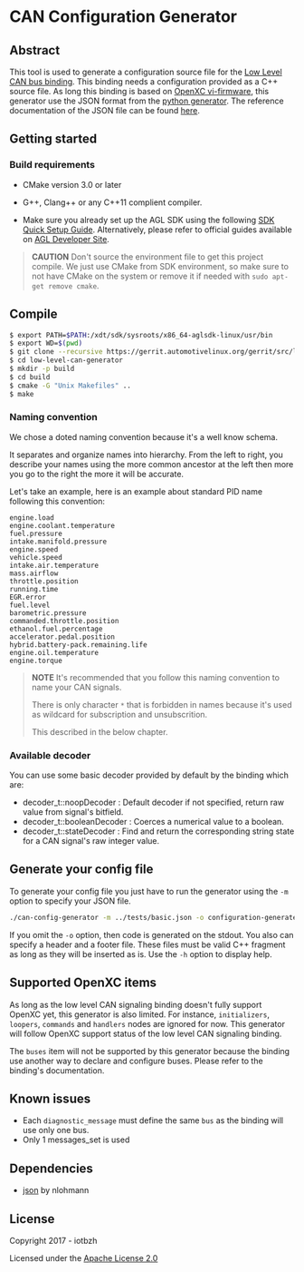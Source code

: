 # CAN Configuration Generator

## Abstract

This tool is used to generate a configuration source file for the [Low Level CAN bus binding](https://github.com/iotbzh/CAN_signaling).
This binding needs a configuration provided as a C++ source file.
As long this binding is based on [OpenXC vi-firmware](https://github.com/openxc/vi-firmware), this generator use the JSON format from the [python generator](https://github.com/openxc/openxc-python).
The reference documentation of the JSON file can be found [here](https://github.com/openxc/vi-firmware/blob/master/docs/config/reference.rst).

## Getting started

### Build requirements

* CMake version 3.0 or later
* G++, Clang++ or any C++11 complient compiler.

* Make sure you already set up the AGL SDK using the following [SDK Quick Setup Guide](http://docs.iot.bzh/docs/getting_started/en/dev/reference/setup-sdk-environment.html). Alternatively, please refer to official guides available on [AGL Developer Site](http://docs.automotivelinux.org/docs/devguides/en/dev/#guides).

> **CAUTION** Don't source the environment file to get this project compile. We just use CMake from SDK environment, so make sure to not have CMake on the system or remove it if needed with ```sudo apt-get remove cmake```.

## Compile

```bash
$ export PATH=$PATH:/xdt/sdk/sysroots/x86_64-aglsdk-linux/usr/bin
$ export WD=$(pwd)
$ git clone --recursive https://gerrit.automotivelinux.org/gerrit/src/low-level-can-generator
$ cd low-level-can-generator
$ mkdir -p build
$ cd build
$ cmake -G "Unix Makefiles" ..
$ make
```

### Naming convention

We chose a doted naming convention because it's a well know schema.

It separates and organize names into hierarchy. From the left to right, you describe your names using the more common ancestor at the left then more you go to the right the more it will be accurate.

Let's take an example, here is an example about standard PID name following this convention:

```
engine.load
engine.coolant.temperature
fuel.pressure
intake.manifold.pressure
engine.speed
vehicle.speed
intake.air.temperature
mass.airflow
throttle.position
running.time
EGR.error
fuel.level
barometric.pressure
commanded.throttle.position
ethanol.fuel.percentage
accelerator.pedal.position
hybrid.battery-pack.remaining.life
engine.oil.temperature
engine.torque
```

> **NOTE** It's recommended that you follow this naming convention to name your CAN signals.
>
> There is only character `*` that is forbidden in names because it's used as wildcard for subscription and unsubscrition.
>
> This described in the below chapter.

### Available decoder

You can use some basic decoder provided by default by the binding which are:

* decoder_t::noopDecoder : Default decoder if not specified, return raw value from signal's bitfield.
* decoder_t::booleanDecoder : Coerces a numerical value to a boolean.
* decoder_t::stateDecoder : Find and return the corresponding string state for a CAN signal's raw integer value.

## Generate your config file

To generate your config file you just have to run the generator using the `-m` option to specify your JSON file.

```bash
./can-config-generator -m ../tests/basic.json -o configuration-generated.cpp
```

If you omit the `-o` option, then code is generated on the stdout.
You also can specify a header and a footer file.
These files must be valid C++ fragment as long as they will be inserted as is.
Use the `-h` option to display help.

## Supported OpenXC items

As long as the low level CAN signaling binding doesn't fully support OpenXC yet, this generator is also limited.
For instance, `initializers`, `loopers`, `commands` and `handlers` nodes are ignored for now.
This generator will follow OpenXC support status of the low level CAN signaling binding.

The `buses` item will not be supported by this generator because the binding use another way to declare and configure buses. Please refer to the binding's documentation.

## Known issues

* Each `diagnostic_message` must define the same `bus` as the binding will use only one bus.
* Only 1 messages_set is used

## Dependencies

* [json](https://github.com/nlohmann/json) by nlohmann

## License

Copyright 2017 - iotbzh

Licensed under the [Apache License 2.0](https://github.com/iotbzh/can-config-generator/blob/master/LICENSE)
